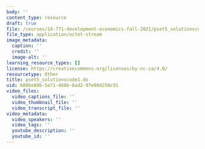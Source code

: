 ```yaml
---
body: ''
content_type: resource
draft: true
file: /courses/14-771-development-economics-fall-2021/pset5_solutionscode1.do
file_type: application/octet-stream
image_metadata:
  caption: ''
  credit: ''
  image-alt: ''
learning_resource_types: []
license: https://creativecommons.org/licenses/by-nc-sa/4.0/
resourcetype: Other
title: pset5_solutionscode1.do
uid: 608be89b-5e71-468b-8ad2-97e90d250c91
video_files:
  video_captions_file: ''
  video_thumbnail_file: ''
  video_transcript_file: ''
video_metadata:
  video_speakers: ''
  video_tags: ''
  youtube_description: ''
  youtube_id: ''
---
```

